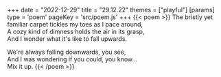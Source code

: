 +++
date = "2022-12-29"
title = "29.12.22"
themes = ["playful"]
[params]
  type = 'poem'
  pageKey = 'src/poem.js'
+++
{{< poem >}}
The bristly yet familiar carpet tickles my toes as I pace around,  
A cozy kind of dimness holds the air in its grasp,  
And I wonder what it's like to fall upwards.  
  
We're always falling downwards, you see,  
And I was wondering if you could, you know...  
Mix it up.
{{< /poem >}}